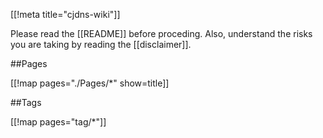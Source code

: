 [[!meta title="cjdns-wiki"]]

Please read the [[README]] before proceding.  Also, understand the risks you are taking by reading the [[disclaimer]].

##Pages

[[!map pages="./Pages/*" show=title]]

##Tags

[[!map pages="tag/*"]]
